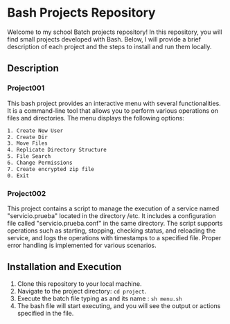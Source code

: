 # Bash Projects Repository

Welcome to my school Batch projects repository! In this repository, you will find small projects developed with Bash. Below, I will provide a brief description of each project and the steps to install and run them locally.

## Description

### Project001

This bash project provides an interactive menu with several functionalities. It is a command-line tool that allows you to perform various operations on files and directories. The menu displays the following options:

   ```sh
   1. Create New User
   2. Create Dir
   3. Move Files
   4. Replicate Directory Structure
   5. File Search
   6. Change Permissions
   7. Create encrypted zip file
   0. Exit
   ```

### Project002

This project contains a script to manage the execution of a service named "servicio.prueba" located in the directory /etc. It includes a configuration file called "servicio.prueba.conf" in the same directory. The script supports operations such as starting, stopping, checking status, and reloading the service, and logs the operations with timestamps to a specified file. Proper error handling is implemented for various scenarios.

## Installation and Execution

1. Clone this repository to your local machine.
2. Navigate to the project directory: `cd project`.
3. Execute the batch file typing as and its name : `sh menu.sh`
4. The bash file will start executing, and you will see the output or actions specified in the file.

